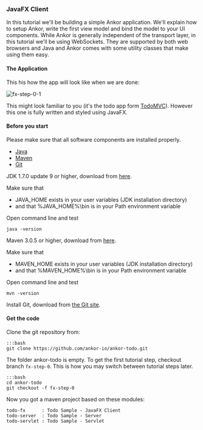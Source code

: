 ### JavaFX Client

In this tutorial we'll be building a simple Ankor application.
We'll explain how to setup Ankor, write the first
view model and bind the model to your UI components. While Ankor is generally independent of the transport layer,
in this tutorial we'll be using WebSockets. They are supported by both web browsers and Java and
Ankor comes with some utility classes that make using them easy.

#### The Application

This his how the app will look like when we are done:

![fx-step-0-1](http://ankor.io/static/images/tutorial/fx-step-0-1.png)

This might look familiar to you (it's the todo app form [TodoMVC](http://todomvc.com/)).
However this one is fully written and styled using JavaFX.

#### Before you start

Please make sure that all software components are installed properly.

<div class="tabbable ">
    <ul class="nav nav-tabs">
        <li class="active"><a href="#tab1" data-toggle="tab">Java</a></li>
        <li><a href="#tab2" data-toggle="tab">Maven</a></li>
        <li><a href="#tab3" data-toggle="tab">Git</a></li>
    </ul>
    <div class="tab-content">
        <div class="tab-pane active" id="tab1">
            <p>JDK 1.7.0 update 9 or higher, download from <a href="http://www.oracle.com/technetwork/java/javase/downloads/index.html">here</a>.</p>
            <p>Make sure that<p></p>
            <ul>
                <li>JAVA_HOME exists in your user variables (JDK installation directory)</li>
                <li>and that %JAVA_HOME%\bin is in your Path environment variable</li>
            </ul>
            <p>Open command line and test</p>
            <pre><code>java -version</code></pre>
        </div>
        <div class="tab-pane" id="tab2">
            <p>Maven 3.0.5 or higher, download from <a href="http://maven.apache.org/download.cgi">here</a>.</p>
            <p>Make sure that<p></p>
            <ul>
                <li>MAVEN_HOME exists in your user variables (JDK installation directory)</li>
                <li>and that %MAVEN_HOME%\bin is in your Path environment variable</li>
            </ul>
            <p>Open command line and test</p>
            <pre><code>mvn -version</code></pre>
        </div>
        <div class="tab-pane" id="tab3">
            <p>Install Git, download from <a href="http://git-scm.com/download">the Git site</a>.</p>
        </div>
    </div>
</div>

#### Get the code

Clone the git repository from:

    :::bash
    git clone https://github.com/ankor-io/ankor-todo.git

The folder ankor-todo is empty. To get the first tutorial step, checkout branch `fx-step-0`.
This is how you may switch between tutorial steps later.

    :::bash
    cd ankor-todo
    git checkout -f fx-step-0

Now you got a maven project based on these modules:

    todo-fx      : Todo Sample - JavaFX Client
    todo-server  : Todo Sample - Server
    todo-servlet : Todo Sample - Servlet
